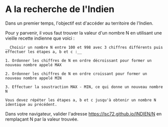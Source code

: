 # A la recherche de l'Indien

Dans un premier temps, l'objectif est d'accéder au territoire de l'Indien. 

Pour y parvenir, il vous faut trouver la valeur d'un nombre N en utilisant une vieille recette indienne que voici :
````
__Choisir un nombre N entre 100 et 998 avec 3 chiffres différents puis effectuer les étapes a, b et c :__

1. Ordonner les chiffres de N en ordre décroissant pour former un nouveau nombre appelé MAX

2. Ordonner les chiffres de N en ordre croissant pour former un nouveau nombre appelé MIN

3. Effectuer la soustraction MAX - MIN, ce qui donne un nouveau nombre N

Vous devez répéter les étapes a, b et c jusqu'à obtenir un nombre N identique au précédent.
````
Dans votre navigateur, valider l'adresse https://lsc72.github.io/INDIEN/N en remplaçant N par la valeur trouvée.
